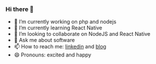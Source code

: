 ### Hi there 👋


- 🔭 I’m currently working on php and nodejs
- 🌱 I’m currently learning React Native
- 👯 I’m looking to collaborate on NodeJS and React Native
- 💬 Ask me about software
- 📫 How to reach me: [linkedin](https://www.linkedin.com/in/nurullah-isik/) and [blog](https://nurullahisik.com)
- 😄 Pronouns: excited and happy

